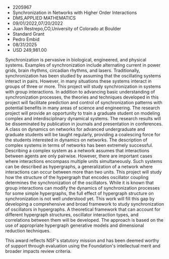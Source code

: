 
* 2205967
* Synchronization in Networks with Higher Order Interactions
* DMS,APPLIED MATHEMATICS
* 09/01/2022,07/20/2022
* Juan Restrepo,CO,University of Colorado at Boulder
* Standard Grant
* Pedro Embid
* 08/31/2025
* USD 249,981.00

Synchronization is pervasive in biological, engineered, and physical systems.
Examples of synchronization include alternating current in power grids, brain
rhythms, circadian rhythms, and lasers. Traditionally, synchronization has been
studied by assuming that the oscillating systems interact in pairs. However, in
many situations these systems interact in groups of three or more. This project
will study synchronization in systems with group interactions. In addition to
advancing basic understanding of synchronization processes, the theories and
techniques developed in this project will facilitate prediction and control of
synchronization patterns with potential benefits in many areas of science and
engineering. The research project will provide an opportunity to train a
graduate student on modeling complex and interdisciplinary dynamical systems.
The research results will be disseminated by publication in journals and
presentation in conferences. A class on dynamics on networks for advanced
undergraduate and graduate students will be taught regularly, providing a
coalescing force for the students interested in dynamics on networks. The
description of complex systems in terms of networks has been extremely
successful. Describing a complex system as a network assumes that interactions
between agents are only pairwise. However, there are important cases where
interactions encompass multiple units simultaneously. Such systems can be
described as hypergraphs, a generalization of a network where interactions can
occur between more than two units. This project will study how the structure of
the hypergraph that encodes oscillator coupling determines the synchronization
of the oscillators. While it is known that group interactions can modify the
dynamics of synchronization processes for some simple hypergraphs, the full
effect of hypergraph structure on synchronization is not well understood yet.
This work will fill this gap by developing a comprehensive and broad framework
to study synchronization of oscillators in hypergraphs. A theoretical framework
that can account for different hypergraph structures, oscillator interaction
types, and correlations between them will be developed. The approach is based on
the use of appropriate hypergraph generative models and dimensional reduction
techniques.

This award reflects NSF's statutory mission and has been deemed worthy of
support through evaluation using the Foundation's intellectual merit and broader
impacts review criteria.
